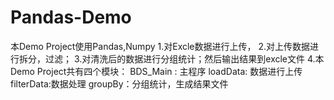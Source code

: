 # Pandas-Demo
本Demo Project使用Pandas,Numpy
1.对Excle数据进行上传，
2.对上传数据进行拆分，过滤；
3.对清洗后的数据进行分组统计；然后输出结果到excle文件
4.本Demo Project共有四个模块：
  BDS_Main : 主程序
  loadData: 数据进行上传
  filterData:数据处理
  groupBy：分组统计，生成结果文件
